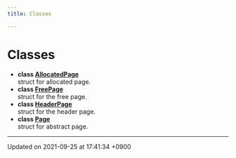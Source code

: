 ```yaml
---
title: Classes

---
```


# Classes




* **class [AllocatedPage](Classes/structAllocatedPage.md)** <br>struct for allocated page. 
* **class [FreePage](Classes/structFreePage.md)** <br>struct for the free page. 
* **class [HeaderPage](Classes/structHeaderPage.md)** <br>struct for the header page. 
* **class [Page](Classes/structPage.md)** <br>struct for abstract page. 



-------------------------------

Updated on 2021-09-25 at 17:41:34 +0900
